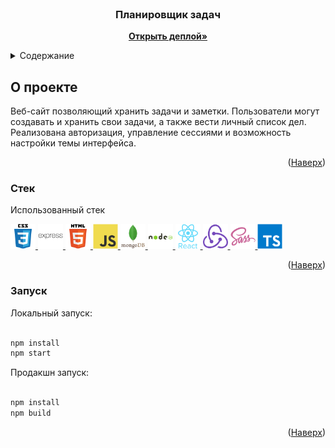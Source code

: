 <br />
<div align="center" id="readme-top">
 

  <h3 align="center">Планировщик задач</h3>
 
  <p align="center">
    <a href="https://lemontree-todo-app.netlify.app/"><strong>Открыть деплой»</strong></a>
    
  </p>
</div>

<details>
  <summary>Содержание</summary>
  <ol>
      <li><a href="#about-the-project">О проекте</a></li>
      <li><a href="#built-with">Стек</a></li>
    </li>
    <li>
      <a href="#getting-started">Запуск</a>
    </li>
  </ol>
</details>

## О проекте

<div id="about-the-project"></div>
<p>Веб-сайт позволяющий хранить задачи и заметки. Пользователи могут создавать и хранить свои задачи, а также вести личный список дел. Реализована авторизация, управление сессиями и возможность настройки темы интерфейса.</p>


<p align="right">(<a href="#readme-top">Наверх</a>)</p>

### Стек

<p id="built-with">Использованный стек</p>

<p align="left"> <a href="https://www.w3schools.com/css/" target="_blank" rel="noreferrer"> <img src="https://raw.githubusercontent.com/devicons/devicon/master/icons/css3/css3-original-wordmark.svg" alt="css3" width="40" height="40"/> </a> <a href="https://expressjs.com" target="_blank" rel="noreferrer"> <img src="https://raw.githubusercontent.com/devicons/devicon/master/icons/express/express-original-wordmark.svg" alt="express" width="40" height="40"/> </a> <a href="https://www.w3.org/html/" target="_blank" rel="noreferrer"> <img src="https://raw.githubusercontent.com/devicons/devicon/master/icons/html5/html5-original-wordmark.svg" alt="html5" width="40" height="40"/> </a> <a href="https://developer.mozilla.org/en-US/docs/Web/JavaScript" target="_blank" rel="noreferrer"> <img src="https://raw.githubusercontent.com/devicons/devicon/master/icons/javascript/javascript-original.svg" alt="javascript" width="40" height="40"/> </a> <a href="https://www.mongodb.com/" target="_blank" rel="noreferrer"> <img src="https://raw.githubusercontent.com/devicons/devicon/master/icons/mongodb/mongodb-original-wordmark.svg" alt="mongodb" width="40" height="40"/> </a> <a href="https://nodejs.org" target="_blank" rel="noreferrer"> <img src="https://raw.githubusercontent.com/devicons/devicon/master/icons/nodejs/nodejs-original-wordmark.svg" alt="nodejs" width="40" height="40"/> </a> <a href="https://reactjs.org/" target="_blank" rel="noreferrer"> <img src="https://raw.githubusercontent.com/devicons/devicon/master/icons/react/react-original-wordmark.svg" alt="react" width="40" height="40"/> </a> <a href="https://redux.js.org" target="_blank" rel="noreferrer"> <img src="https://raw.githubusercontent.com/devicons/devicon/master/icons/redux/redux-original.svg" alt="redux" width="40" height="40"/> </a> <a href="https://sass-lang.com" target="_blank" rel="noreferrer"> <img src="https://raw.githubusercontent.com/devicons/devicon/master/icons/sass/sass-original.svg" alt="sass" width="40" height="40"/> </a> <a href="https://www.typescriptlang.org/" target="_blank" rel="noreferrer"> <img src="https://raw.githubusercontent.com/devicons/devicon/master/icons/typescript/typescript-original.svg" alt="typescript" width="40" height="40"/> </a> </p>

<p align="right">(<a href="#readme-top">Наверх</a>)</p>

### Запуск
<p id="getting-started">
Локальный запуск:

```sh

npm install
npm start
```

Продакшн запуск:

```sh

npm install
npm build
```
</p>
<p align="right">(<a href="#readme-top">Наверх</a>)</p>

